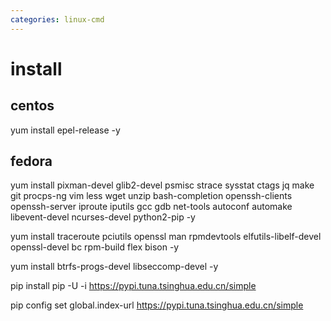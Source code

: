 ```yaml
---
categories: linux-cmd
---
```


# install

## centos
yum install epel-release -y

## fedora
yum install pixman-devel glib2-devel psmisc strace sysstat ctags jq make git procps-ng vim less wget unzip bash-completion openssh-clients openssh-server iproute iputils gcc gdb net-tools autoconf automake libevent-devel ncurses-devel python2-pip -y

yum install traceroute pciutils openssl man rpmdevtools elfutils-libelf-devel openssl-devel bc rpm-build flex bison -y

yum install btrfs-progs-devel libseccomp-devel -y

pip install pip -U -i https://pypi.tuna.tsinghua.edu.cn/simple

pip config set global.index-url https://pypi.tuna.tsinghua.edu.cn/simple
